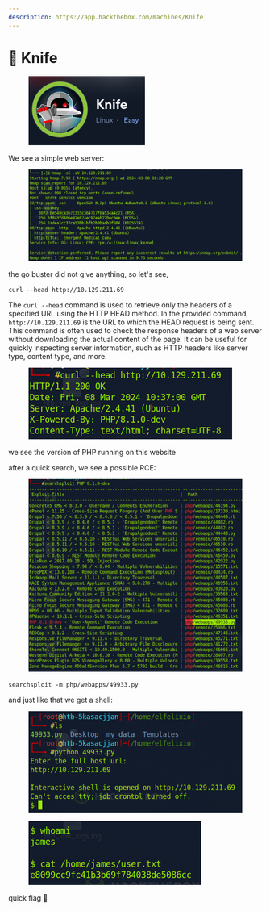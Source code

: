 ```yaml
---
description: https://app.hackthebox.com/machines/Knife
---
```


# 🔪 Knife

<figure><img src="../../../.gitbook/assets/image (523).png" alt=""><figcaption></figcaption></figure>

We see a simple web server:

<figure><img src="../../../.gitbook/assets/image (524).png" alt=""><figcaption></figcaption></figure>

the go buster did not give anything, so let's see,

```
curl --head http://10.129.211.69
```

The `curl --head` command is used to retrieve only the headers of a specified URL using the HTTP HEAD method. In the provided command, `http://10.129.211.69` is the URL to which the HEAD request is being sent. This command is often used to check the response headers of a web server without downloading the actual content of the page. It can be useful for quickly inspecting server information, such as HTTP headers like server type, content type, and more.

<figure><img src="../../../.gitbook/assets/image (525).png" alt=""><figcaption></figcaption></figure>

we see the version of PHP running on this website&#x20;

after a quick search, we see a possible RCE:

<figure><img src="../../../.gitbook/assets/image (526).png" alt=""><figcaption></figcaption></figure>

```
searchsploit -m php/webapps/49933.py
```

and just like that we get a shell:

<figure><img src="../../../.gitbook/assets/image (527).png" alt=""><figcaption></figcaption></figure>

<figure><img src="../../../.gitbook/assets/image (528).png" alt=""><figcaption></figcaption></figure>

quick flag :tada:
